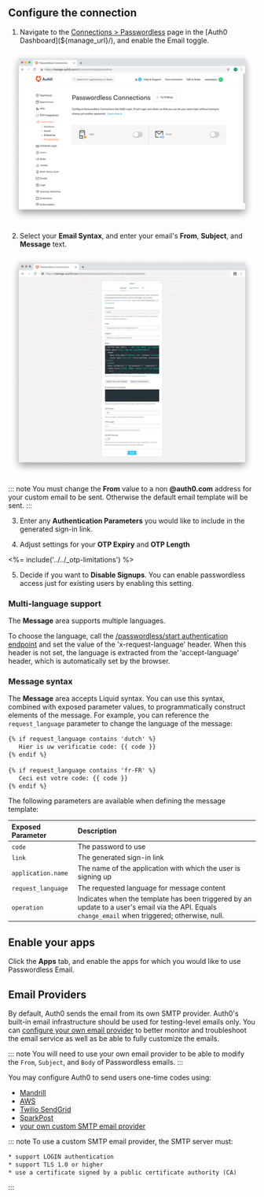 
## Configure the connection

1. Navigate to the [Connections > Passwordless](${manage_url}/#/connections/passwordless) page in the [Auth0 Dashboard](${manage_url}/), and enable the Email toggle.

![Enable Email Passwordless](/media/articles/connections/passwordless/connections-passwordless-list.png)

2. Select your **Email Syntax**, and enter your email's **From**, **Subject**, and **Message** text.

![Configure Email Passwordless](/media/articles/connections/passwordless/connections-passwordless-email.png)

::: note
You must change the **From** value to a non **@auth0.com** address for your custom email to be sent. Otherwise the default email template will be sent.
:::

3. Enter any **Authentication Parameters** you would like to include in the generated sign-in link.

4. Adjust settings for your **OTP Expiry** and **OTP Length**

<%= include('../../_otp-limitations') %>

5. Decide if you want to **Disable Signups**. You can enable passwordless access just for existing users by enabling this setting.

### Multi-language support

The **Message** area supports multiple languages.

To choose the language, call the [/passwordless/start authentication endpoint](/api/authentication/reference#get-code-or-link) and set the value of the 'x-request-language' header. When this header is not set, the language is extracted from the 'accept-language' header, which is automatically set by the browser.

### Message syntax

The **Message** area accepts Liquid syntax. You can use this syntax, combined with exposed parameter values, to programmatically construct elements of the message. For example, you can reference the `request_language` parameter to change the language of the message:

```text
{% if request_language contains 'dutch' %}
   Hier is uw verificatie code: {{ code }}
{% endif %}

{% if request_language contains 'fr-FR' %}
   Ceci est votre code: {{ code }}
{% endif %}
```

The following parameters are available when defining the message template:

| Exposed Parameter | Description |
|:------------------|:---------|
| `code`            | The password to use |
| `link`            | The generated sign-in link |
| `application.name` | The name of the application with which the user is signing up |
| `request_language` | The requested language for message content |
| `operation` | Indicates when the template has been triggered by an update to a user's email via the API. Equals `change_email` when triggered; otherwise, null.|

## Enable your apps

Click the **Apps** tab, and enable the apps for which you would like to use Passwordless Email.

## Email Providers

By default, Auth0 sends the email from its own SMTP provider. Auth0's built-in email infrastructure should be used for testing-level emails only. You can [configure your own email provider](/email/providers) to better monitor and troubleshoot the email service as well as be able to fully customize the emails.

::: note
You will need to use your own email provider to be able to modify the `From`, `Subject`, and `Body` of Passwordless emails.
:::

You may configure Auth0 to send users one-time codes using:

* [Mandrill](/email/providers#configure-mandrill)
* [AWS](/email/providers#configure-amazon-ses)
* [Twilio SendGrid](/email/providers#configure-sendgrid)
* [SparkPost](/email/providers#configure-sparkpost)
* [your own custom SMTP email provider](/email/providers#configure-a-custom-smtp-server)

::: note
To use a custom SMTP email provider, the SMTP server must:

    * support LOGIN authentication
    * support TLS 1.0 or higher
    * use a certificate signed by a public certificate authority (CA)
:::
